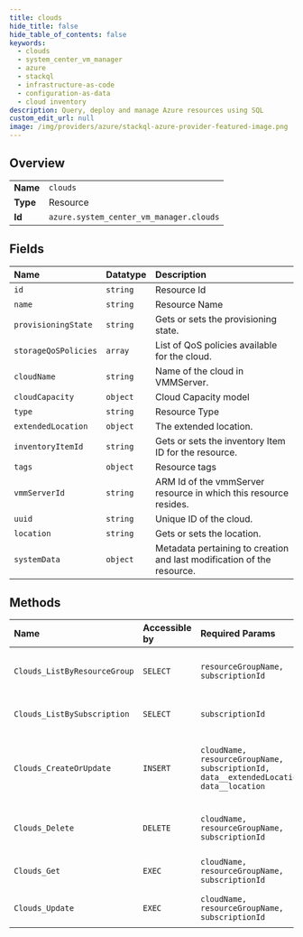 ```yaml
---
title: clouds
hide_title: false
hide_table_of_contents: false
keywords:
  - clouds
  - system_center_vm_manager
  - azure    
  - stackql
  - infrastructure-as-code
  - configuration-as-data
  - cloud inventory
description: Query, deploy and manage Azure resources using SQL
custom_edit_url: null
image: /img/providers/azure/stackql-azure-provider-featured-image.png
---
```

  
    

## Overview
<table><tbody>
<tr><td><b>Name</b></td><td><code>clouds</code></td></tr>
<tr><td><b>Type</b></td><td>Resource</td></tr>
<tr><td><b>Id</b></td><td><code>azure.system_center_vm_manager.clouds</code></td></tr>
</tbody></table>

## Fields
| Name | Datatype | Description |
|:-----|:---------|:------------|
| `id` | `string` | Resource Id |
| `name` | `string` | Resource Name |
| `provisioningState` | `string` | Gets or sets the provisioning state. |
| `storageQoSPolicies` | `array` | List of QoS policies available for the cloud. |
| `cloudName` | `string` | Name of the cloud in VMMServer. |
| `cloudCapacity` | `object` | Cloud Capacity model |
| `type` | `string` | Resource Type |
| `extendedLocation` | `object` | The extended location. |
| `inventoryItemId` | `string` | Gets or sets the inventory Item ID for the resource. |
| `tags` | `object` | Resource tags |
| `vmmServerId` | `string` | ARM Id of the vmmServer resource in which this resource resides. |
| `uuid` | `string` | Unique ID of the cloud. |
| `location` | `string` | Gets or sets the location. |
| `systemData` | `object` | Metadata pertaining to creation and last modification of the resource. |
## Methods
| Name | Accessible by | Required Params | Description |
|:-----|:--------------|:----------------|:------------|
| `Clouds_ListByResourceGroup` | `SELECT` | `resourceGroupName, subscriptionId` | List of Clouds in a resource group. |
| `Clouds_ListBySubscription` | `SELECT` | `subscriptionId` | List of Clouds in a subscription. |
| `Clouds_CreateOrUpdate` | `INSERT` | `cloudName, resourceGroupName, subscriptionId, data__extendedLocation, data__location` | Onboards the ScVmm fabric cloud as an Azure cloud resource. |
| `Clouds_Delete` | `DELETE` | `cloudName, resourceGroupName, subscriptionId` | Deregisters the ScVmm fabric cloud from Azure. |
| `Clouds_Get` | `EXEC` | `cloudName, resourceGroupName, subscriptionId` | Implements Cloud GET method. |
| `Clouds_Update` | `EXEC` | `cloudName, resourceGroupName, subscriptionId` | Updates the Clouds resource. |
